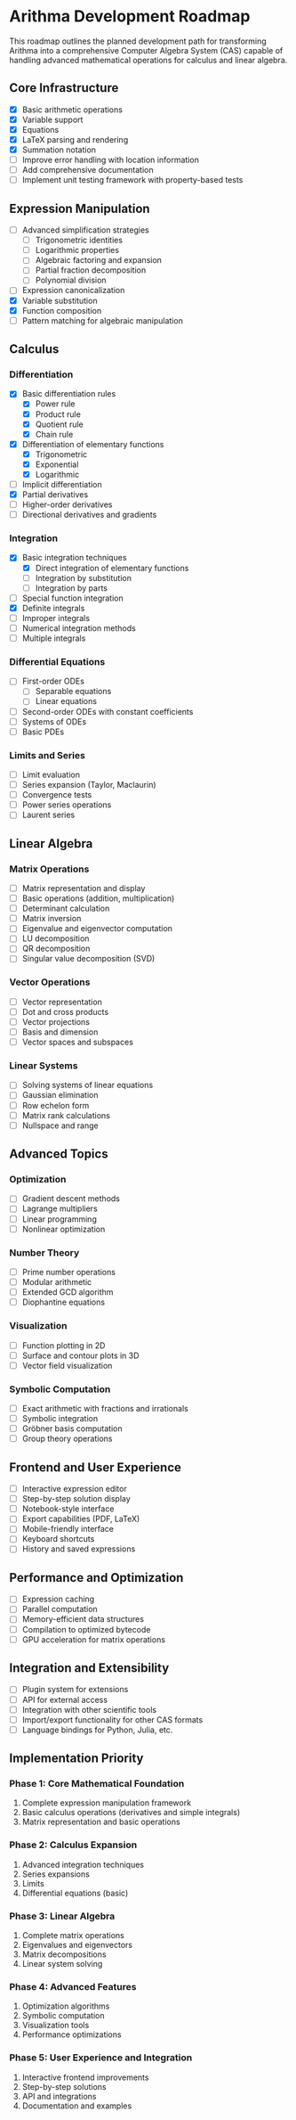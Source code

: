 # Arithma Development Roadmap

This roadmap outlines the planned development path for transforming Arithma into a comprehensive Computer Algebra System (CAS) capable of handling advanced mathematical operations for calculus and linear algebra.

## Core Infrastructure

- [x] Basic arithmetic operations
- [x] Variable support
- [x] Equations
- [x] LaTeX parsing and rendering
- [x] Summation notation
- [ ] Improve error handling with location information
- [ ] Add comprehensive documentation
- [ ] Implement unit testing framework with property-based tests

## Expression Manipulation

- [ ] Advanced simplification strategies
  - [ ] Trigonometric identities
  - [ ] Logarithmic properties
  - [ ] Algebraic factoring and expansion
  - [ ] Partial fraction decomposition
  - [ ] Polynomial division
- [ ] Expression canonicalization
- [x] Variable substitution 
- [x] Function composition
- [ ] Pattern matching for algebraic manipulation

## Calculus

### Differentiation
- [x] Basic differentiation rules
  - [x] Power rule
  - [x] Product rule
  - [x] Quotient rule
  - [x] Chain rule
- [x] Differentiation of elementary functions
  - [x] Trigonometric
  - [x] Exponential
  - [x] Logarithmic
- [ ] Implicit differentiation
- [x] Partial derivatives
- [ ] Higher-order derivatives
- [ ] Directional derivatives and gradients

### Integration
- [x] Basic integration techniques
  - [x] Direct integration of elementary functions
  - [ ] Integration by substitution
  - [ ] Integration by parts
- [ ] Special function integration
- [x] Definite integrals
- [ ] Improper integrals
- [ ] Numerical integration methods
- [ ] Multiple integrals

### Differential Equations
- [ ] First-order ODEs
  - [ ] Separable equations
  - [ ] Linear equations
- [ ] Second-order ODEs with constant coefficients
- [ ] Systems of ODEs
- [ ] Basic PDEs

### Limits and Series
- [ ] Limit evaluation
- [ ] Series expansion (Taylor, Maclaurin)
- [ ] Convergence tests
- [ ] Power series operations
- [ ] Laurent series

## Linear Algebra

### Matrix Operations
- [ ] Matrix representation and display
- [ ] Basic operations (addition, multiplication)
- [ ] Determinant calculation
- [ ] Matrix inversion
- [ ] Eigenvalue and eigenvector computation
- [ ] LU decomposition
- [ ] QR decomposition
- [ ] Singular value decomposition (SVD)

### Vector Operations
- [ ] Vector representation
- [ ] Dot and cross products
- [ ] Vector projections
- [ ] Basis and dimension
- [ ] Vector spaces and subspaces

### Linear Systems
- [ ] Solving systems of linear equations
- [ ] Gaussian elimination
- [ ] Row echelon form
- [ ] Matrix rank calculations
- [ ] Nullspace and range

## Advanced Topics

### Optimization
- [ ] Gradient descent methods
- [ ] Lagrange multipliers
- [ ] Linear programming
- [ ] Nonlinear optimization

### Number Theory
- [ ] Prime number operations
- [ ] Modular arithmetic
- [ ] Extended GCD algorithm
- [ ] Diophantine equations

### Visualization
- [ ] Function plotting in 2D
- [ ] Surface and contour plots in 3D
- [ ] Vector field visualization

### Symbolic Computation
- [ ] Exact arithmetic with fractions and irrationals
- [ ] Symbolic integration
- [ ] Gröbner basis computation
- [ ] Group theory operations

## Frontend and User Experience

- [ ] Interactive expression editor
- [ ] Step-by-step solution display
- [ ] Notebook-style interface
- [ ] Export capabilities (PDF, LaTeX)
- [ ] Mobile-friendly interface
- [ ] Keyboard shortcuts
- [ ] History and saved expressions

## Performance and Optimization

- [ ] Expression caching
- [ ] Parallel computation
- [ ] Memory-efficient data structures
- [ ] Compilation to optimized bytecode
- [ ] GPU acceleration for matrix operations

## Integration and Extensibility

- [ ] Plugin system for extensions
- [ ] API for external access
- [ ] Integration with other scientific tools
- [ ] Import/export functionality for other CAS formats
- [ ] Language bindings for Python, Julia, etc.

## Implementation Priority

### Phase 1: Core Mathematical Foundation
1. Complete expression manipulation framework
2. Basic calculus operations (derivatives and simple integrals)
3. Matrix representation and basic operations

### Phase 2: Calculus Expansion
1. Advanced integration techniques
2. Series expansions
3. Limits
4. Differential equations (basic)

### Phase 3: Linear Algebra
1. Complete matrix operations
2. Eigenvalues and eigenvectors
3. Matrix decompositions
4. Linear system solving

### Phase 4: Advanced Features
1. Optimization algorithms
2. Symbolic computation
3. Visualization tools
4. Performance optimizations

### Phase 5: User Experience and Integration
1. Interactive frontend improvements
2. Step-by-step solutions
3. API and integrations
4. Documentation and examples
